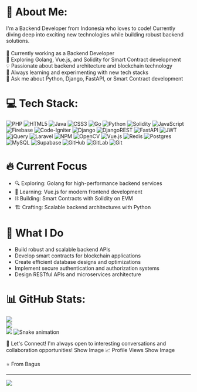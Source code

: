 <!---
- 👋 Hi, I’m @bagosss
- 👀 I’m interested in Backend Development and Smart Contract Development
- 🌱 I’m currently learning Golang for the Backend and Solidity for the Smart Contract
- 💞️ I’m looking to collaborate on ...
- 📫 How to reach me ...

bagosss/bagosss is a ✨ special ✨ repository because its `README.md` (this file) appears on your GitHub profile.
You can click the Preview link to take a look at your changes.
--->
# 💫 About Me:
I'm a Backend Developer from Indonesia who loves to code! Currently diving deep into exciting new technologies while building robust backend solutions.<br/><br/>🔭 Currently working as a Backend Developer<br/>🌱 Exploring Golang, Vue.js, and Solidity for Smart Contract development<br/>💡 Passionate about backend architecture and blockchain technology<br/>🎯 Always learning and experimenting with new tech stacks<br/>💬 Ask me about Python, Django, FastAPI, or Smart Contract development

# 💻 Tech Stack:
![PHP](https://img.shields.io/badge/php-%23777BB4.svg?style=for-the-badge&logo=php&logoColor=white) ![HTML5](https://img.shields.io/badge/html5-%23E34F26.svg?style=for-the-badge&logo=html5&logoColor=white) ![Java](https://img.shields.io/badge/java-%23ED8B00.svg?style=for-the-badge&logo=openjdk&logoColor=white) ![CSS3](https://img.shields.io/badge/css3-%231572B6.svg?style=for-the-badge&logo=css3&logoColor=white) ![Go](https://img.shields.io/badge/go-%2300ADD8.svg?style=for-the-badge&logo=go&logoColor=white) ![Python](https://img.shields.io/badge/python-3670A0?style=for-the-badge&logo=python&logoColor=ffdd54) ![Solidity](https://img.shields.io/badge/Solidity-%23363636.svg?style=for-the-badge&logo=solidity&logoColor=white) ![JavaScript](https://img.shields.io/badge/javascript-%23323330.svg?style=for-the-badge&logo=javascript&logoColor=%23F7DF1E) ![Firebase](https://img.shields.io/badge/firebase-%23039BE5.svg?style=for-the-badge&logo=firebase) ![Code-Igniter](https://img.shields.io/badge/CodeIgniter-%23EF4223.svg?style=for-the-badge&logo=codeIgniter&logoColor=white) ![Django](https://img.shields.io/badge/django-%23092E20.svg?style=for-the-badge&logo=django&logoColor=white) ![DjangoREST](https://img.shields.io/badge/DJANGO-REST-ff1709?style=for-the-badge&logo=django&logoColor=white&color=ff1709&labelColor=gray) ![FastAPI](https://img.shields.io/badge/FastAPI-005571?style=for-the-badge&logo=fastapi) ![JWT](https://img.shields.io/badge/JWT-black?style=for-the-badge&logo=JSON%20web%20tokens) ![jQuery](https://img.shields.io/badge/jquery-%230769AD.svg?style=for-the-badge&logo=jquery&logoColor=white) ![Laravel](https://img.shields.io/badge/laravel-%23FF2D20.svg?style=for-the-badge&logo=laravel&logoColor=white) ![NPM](https://img.shields.io/badge/NPM-%23CB3837.svg?style=for-the-badge&logo=npm&logoColor=white) ![OpenCV](https://img.shields.io/badge/opencv-%23white.svg?style=for-the-badge&logo=opencv&logoColor=white) ![Vue.js](https://img.shields.io/badge/vue.js-%2335495e.svg?style=for-the-badge&logo=vuedotjs&logoColor=%234FC08D) ![Redis](https://img.shields.io/badge/redis-%23DD0031.svg?style=for-the-badge&logo=redis&logoColor=white) ![Postgres](https://img.shields.io/badge/postgres-%23316192.svg?style=for-the-badge&logo=postgresql&logoColor=white) ![MySQL](https://img.shields.io/badge/mysql-4479A1.svg?style=for-the-badge&logo=mysql&logoColor=white) ![Supabase](https://img.shields.io/badge/Supabase-3ECF8E?style=for-the-badge&logo=supabase&logoColor=white) ![GitHub](https://img.shields.io/badge/github-%23121011.svg?style=for-the-badge&logo=github&logoColor=white) ![GitLab](https://img.shields.io/badge/gitlab-%23181717.svg?style=for-the-badge&logo=gitlab&logoColor=white) ![Git](https://img.shields.io/badge/git-%23F05033.svg?style=for-the-badge&logo=git&logoColor=white)

# 🔥 Current Focus
- 🔍 Exploring: Golang for high-performance backend services
- 🎨 Learning: Vue.js for modern frontend development
- ⛓️ Building: Smart Contracts with Solidity on EVM
- 🏗️ Crafting: Scalable backend architectures with Python

# 💼 What I Do
- Build robust and scalable backend APIs
- Develop smart contracts for blockchain applications
- Create efficient database designs and optimizations
- Implement secure authentication and authorization systems
- Design RESTful APIs and microservices architecture

# 📊 GitHub Stats:
![](https://github-readme-stats.vercel.app/api?username=bagosss&theme=radical&hide_border=false&include_all_commits=true&count_private=true)<br/>
![](https://nirzak-streak-stats.vercel.app/?user=bagosss&theme=radical&hide_border=false)<br/>
![](https://github-readme-stats.vercel.app/api/top-langs/?username=bagosss&theme=radical&hide_border=false&include_all_commits=true&count_private=true&layout=compact)
![Snake animation](https://github.com/bagosss/bagosss/blob/output/github-contribution-grid-snake.svg)

🤝 Let's Connect!
I'm always open to interesting conversations and collaboration opportunities!
Show Image
📈 Profile Views
Show Image

⭐️ From Bagus

---
[![](https://visitcount.itsvg.in/api?id=bagosss&icon=0&color=0)](https://visitcount.itsvg.in)
<!-- Proudly created with GPRM ( https://gprm.itsvg.in ) -->
